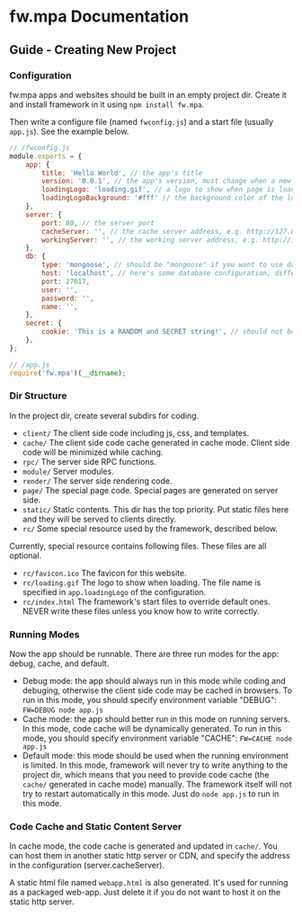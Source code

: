 # fw.mpa Documentation #

## Guide - Creating New Project ##

### Configuration ###

fw.mpa apps and websites should be built in an empty project dir. Create it and install framework in it using `npm install fw.mpa`.

Then write a configure file (named `fwconfig.js`) and a start file (usually `app.js`). See the example below.

```js
// /fwconfig.js
module.exports = {
	app: {
		title: 'Hello World', // the app's title
		version: '0.0.1', // the app's version, must change when a new version is deployed
		loadingLogo: 'loading.gif', // a logo to show when page is loading or switching
		loadingLogoBackground: '#fff' // the background color of the loading logo
	},
	server: {
		port: 80, // the server port
		cacheServer: '', // the cache server address, e.g. http://127.0.0.1/
		workingServer: '', // the working server address, e.g. http://127.0.0.1/
	},
	db: {
		type: 'mongoose', // should be "mongoose" if you want to use database
		host: 'localhost', // here's some database configuration, differrent for each database engine
		port: 27017,
		user: '',
		password: '',
		name: '',
	},
	secret: {
		cookie: 'This is a RANDOM and SECRET string!', // should not be too short, and must keep secret!
	},
};
```
```js
// /app.js
require('fw.mpa')(__dirname);
```

### Dir Structure ###

In the project dir, create several subdirs for coding.

* `client/` The client side code including js, css, and templates.
* `cache/` The client side code cache generated in cache mode. Client side code will be minimized while caching.
* `rpc/` The server side RPC functions.
* `module/` Server modules.
* `render/` The server side rendering code.
* `page/` The special page code. Special pages are generated on server side.
* `static/` Static contents. This dir has the top priority. Put static files here and they will be served to clients directly.
* `rc/` Some special resource used by the framework, described below.

Currently, special resource contains following files. These files are all optional.

* `rc/favicon.ico` The favicon for this website.
* `rc/loading.gif` The logo to show when loading. The file name is specified in `app.loadingLogo` of the configuration.
* `rc/index.html` The framework's start files to override default ones. NEVER write these files unless you know how to write correctly.

### Running Modes ###

Now the app should be runnable. There are three run modes for the app: debug, cache, and default.

* Debug mode: the app should always run in this mode while coding and debuging, otherwise the client side code may be cached in browsers. To run in this mode, you should specify environment variable "DEBUG": `FW=DEBUG node app.js`
* Cache mode: the app should better run in this mode on running servers. In this mode, code cache will be dynamically generated. To run in this mode, you should specify environment variable "CACHE": `FW=CACHE node app.js`
* Default mode: this mode should be used when the running environment is limited. In this mode, framework will never try to write anything to the project dir, which means that you need to provide code cache (the `cache/` generated in cache mode) manually. The framework itself will not try to restart automatically in this mode. Just do `node app.js` to run in this mode.

### Code Cache and Static Content Server ###

In cache mode, the code cache is generated and updated in `cache/`. You can host them in another static http server or CDN, and specify the address in the configuration (server.cacheServer).

A static html file named `webapp.html` is also generated. It's used for running as a packaged web-app. Just delete it if you do not want to host it on the static http server.
